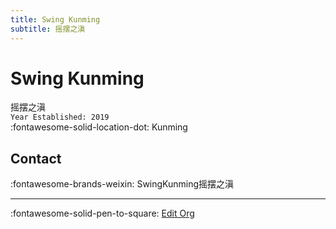 ```yaml
---
title: Swing Kunming
subtitle: 摇摆之滇
---
```


# Swing Kunming

摇摆之滇  
`Year Established: 2019`  
:fontawesome-solid-location-dot: Kunming  


## Contact

:fontawesome-brands-weixin: SwingKunming摇摆之滇  

---

:fontawesome-solid-pen-to-square: [Edit Org](https://github.com/swingdance/orgs/issues/new?assignees=&labels=update+org&projects=&template=03-update_entity.yml&title=Update%20Org%3A%20zh_CN%20%E2%80%A2%20Swing%20Kunming&region=zh_CN&id=swing-kun-ming&name=Swing%20Kunming)
